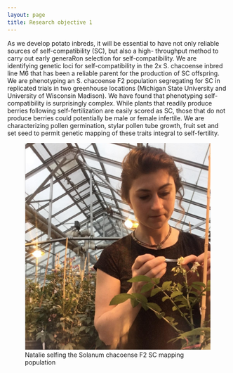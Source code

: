```yaml
---
layout: page
title: Research objective 1
---
```

As we develop potato inbreds, it will be essential to have not only reliable sources of self-compatibility (SC), but also a high-
throughput method to carry out early generaRon selection for self-compatibility. We are identifying genetic loci for self-compatibility in the 2x S. chacoense inbred line M6 that has been a reliable parent for the production of SC offspring. We are phenotyping an S. chacoense F2 population segregating for SC in replicated trials in two greenhouse locations (Michigan State University and University of Wisconsin Madison). We have found that phenotyping self-compatibility is surprisingly complex. While plants that readily produce berries following self-fertilization are easily scored as SC, those that do not produce berries could potentially be male or female infertile.
We are characterizing pollen germination, stylar pollen tube growth, fruit set and set seed to permit genetic mapping of these traits integral to self-fertility.

<figure>
  <img alt="An image with a caption" src="Natalie.png" class="lead" data-width="800" data-height="100" />
  <figcaption>Natalie selfing the Solanum chacoense F2 SC mapping population</figcaption>
</figure>
